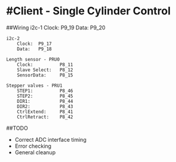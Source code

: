 #Client - Single Cylinder Control
==============

##Wiring
	i2c-1
		Clock:  P9_19
		Data:   P9_20

	i2c-2
		Clock:  P9_17
		Data:   P9_18

	Length sensor - PRU0
		Clock:			P8_11
		Slave Select:	P8_12
		SensorData:		P8_15

	Stepper valves - PRU1
		STEP1:			P8_46
		STEP2:			P8_45
		DIR1:			P8_44
		DIR2:			P8_43
		CtrlExtend:		P8_41
		CtrlRetract:	P8_42

##TODO
- Correct ADC interface timing
- Error checking
- General cleanup

